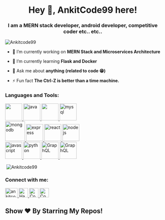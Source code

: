<h1 align="center">Hey 👋, AnkitCode99 here! </h1>
<h3 align="center">I am a MERN stack developer, android developer, competitive coder etc.. etc.. </h3>

<p align="left"> <img src="https://komarev.com/ghpvc/?username=Ankitcode99&label=Profile%20views&color=0e75b6&style=flat" alt="Ankitcode99" /> </p>

- 🔭 I’m currently working on **MERN Stack and Microservices Architecture**

- 🌱 I’m currently learning **Flask and Docker**

- 💬 Ask me about **anything (related to code 😁)**

- ⚡ Fun fact **The Ctrl-Z is better than a time machine.**

<h3 align="left">Languages and Tools:</h3>
<p align="left"> <a href="https://www.w3schools.com/cpp/" target="_blank"> <img height="55px" src="https://upload.wikimedia.org/wikipedia/commons/thumb/1/18/ISO_C%2B%2B_Logo.svg/800px-ISO_C%2B%2B_Logo.svg.png"/> </a> <a href="https://www.java.com" target="_blank"> <img src="https://devicons.github.io/devicon/devicon.git/icons/java/java-original-wordmark.svg" alt="java" height="55px"/> </a>  <a href="https://kotlinlang.org/" target="_blank"> <img height="55px" src="https://symbols.getvecta.com/stencil_86/44_kotlin-icon.70e2057aa7.svg"/> </a> <a href="https://www.mysql.com/" target="_blank"> <img src="https://devicons.github.io/devicon/devicon.git/icons/mysql/mysql-original-wordmark.svg" alt="mysql" height="55px"/> </a> <br> <a href="https://www.mongodb.com/" target="_blank"> <img src="https://devicons.github.io/devicon/devicon.git/icons/mongodb/mongodb-original-wordmark.svg" alt="mongodb" height="64px"/> </a> <a href="https://expressjs.com" target="_blank"> <img src="https://d2eip9sf3oo6c2.cloudfront.net/tags/images/000/000/359/full/expressjslogo.png" alt="express" height="55px"/> </a> <a href="https://reactjs.org/" target="_blank"> <img src="https://devicons.github.io/devicon/devicon.git/icons/react/react-original-wordmark.svg" alt="react" height="55px"/> </a> <a href="https://nodejs.org" target="_blank"> <img src="https://seeklogo.com/images/N/nodejs-logo-065257DE24-seeklogo.com.png" alt="nodejs" height="55px"/> </a> <br> <a href="https://developer.mozilla.org/en-US/docs/Web/JavaScript" target="_blank"> <img src="https://devicons.github.io/devicon/devicon.git/icons/javascript/javascript-original.svg" alt="javascript" height="55px"/> </a>    <a href="https://www.python.org" target="_blank"> <img src="https://devicons.github.io/devicon/devicon.git/icons/python/python-original.svg" alt="python" height="55px"/> </a> <a href="https://graphql.org/" target="_blank"> <img src="http://graphql.org/img/logo.svg" alt="GraphQL" height="55px"/> </a> <a href="https://www.apollographql.com/" target="_blank"> <img src="https://cdn.worldvectorlogo.com/logos/apollo-graphql-1.svg" alt="GraphQL" height="55px"/> </a> </p>

<p>&nbsp;<img align="center" src="https://github-readme-stats.vercel.app/api?count_private=true&username=Ankitcode99&theme=radical&hide=issues" alt="Ankitcode99" /></p>


<h3 align="left">Connect with me:</h3>
<p align="left">
<a href="https://linkedin.com/in/ankitcode99" target="blank"><img src="https://cdn.jsdelivr.net/npm/simple-icons@3.0.1/icons/linkedin.svg" alt="ankitcode99" height="30" width="40" /> </a>   <a href="https://www.hackerrank.com/AnkitCode99?hr_r=1" target="_blank"><img alt="HackerRank" width="30px" height="30px" src="https://upload.wikimedia.org/wikipedia/commons/4/40/HackerRank_Icon-1000px.png" /> </a>   <a href="https://www.codechef.com/users/ankit_ap99/"><img alt="CodeChef" width="30px" height="30px" src="https://miro.medium.com/max/416/1*1W0-bbmt4iiEpp_pPrS0VQ.png" /> </a>   <a href="https://codeforces.com/profile/AnkitCode99/"><img alt="Codeforces" width="30px" height="30px" src="https://www.ime.usp.br/~arcjr/image/codeforces.png" /> </a>
</p>

## Show ❤️ By Starring My Repos!
